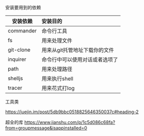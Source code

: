 安装要用到的依赖

| 安装依赖  | 安装目的                       |
| --------- | :----------------------------- |
| commander | 命令行工具                     |
| fs        | 用来处理文件                   |
| git-clone | 用来从git托管地址下载你的文件  |
| inquirer  | 命令行中可以使用对话或者选项了 |
| path      | 用来处理路径                   |
| shelljs   | 用来执行shell                  |
| tracer    | 用来花式打log                  |



工具类

https://juejin.im/post/5db9bbc0518825646350037c#heading-2

超全的库
https://www.jianshu.com/p/1c5d086c68fa?from=groupmessage&isappinstalled=0













